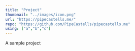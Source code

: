 ```yaml
---
title: "Project"
thumbnail: "../images/icon.png"
url: "https://pipecastells.me/"
repo: "https://github.com/PipeCastells/pipecastells.me"
using: ["a","b","c"]
---
```


A sample project